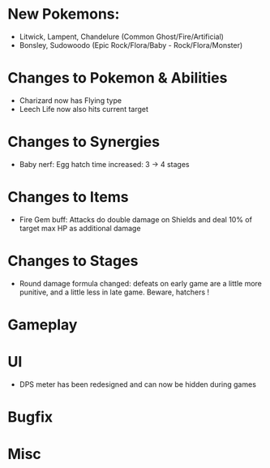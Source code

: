 # New Pokemons:
- Litwick, Lampent, Chandelure (Common Ghost/Fire/Artificial)
- Bonsley, Sudowoodo (Epic Rock/Flora/Baby - Rock/Flora/Monster)

# Changes to Pokemon & Abilities
- Charizard now has Flying type
- Leech Life now also hits current target

# Changes to Synergies
- Baby nerf: Egg hatch time increased: 3 → 4 stages

# Changes to Items
- Fire Gem buff: Attacks do double damage on Shields and deal 10% of target max HP as additional damage

# Changes to Stages
- Round damage formula changed: defeats on early game are a little more punitive, and a little less in late game. Beware, hatchers !

# Gameplay

# UI
- DPS meter has been redesigned and can now be hidden during games

# Bugfix

# Misc
